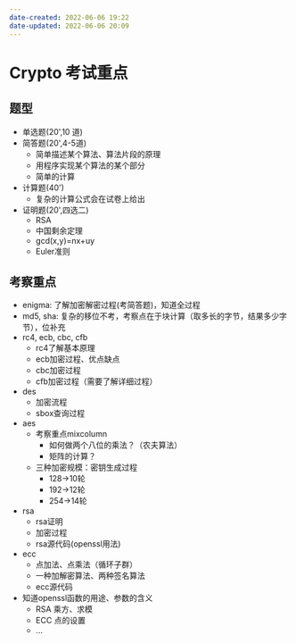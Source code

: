 ```yaml
---
date-created: 2022-06-06 19:22
date-updated: 2022-06-06 20:09
---
```


# Crypto 考试重点

## 题型

- 单选题(20',10 道)
- 简答题(20',4-5道)
    - 简单描述某个算法、算法片段的原理
    - 用程序实现某个算法的某个部分
    - 简单的计算
- 计算题(40')
    - 复杂的计算公式会在试卷上给出
- 证明题(20',四选二)
    - RSA
    - 中国剩余定理
    - gcd(x,y)=nx+uy
    - Euler准则

## 考察重点

- enigma: 了解加密解密过程(考简答题)，知道全过程
- md5, sha: 复杂的移位不考，考察点在于块计算（取多长的字节，结果多少字节），位补充
- rc4, ecb, cbc, cfb
    - rc4了解基本原理
    - ecb加密过程、优点缺点
    - cbc加密过程
    - cfb加密过程（需要了解详细过程）
- des
    - 加密流程
    - sbox查询过程
- aes
    - 考察重点mixcolumn
        - 如何做两个八位的乘法？（农夫算法）
        - 矩阵的计算？
    - 三种加密规模：密钥生成过程
        - 128->10轮
        - 192->12轮
        - 254->14轮
- rsa
    - rsa证明
    - 加密过程
    - rsa源代码(openssl用法)
- ecc
    - 点加法、点乘法（循环子群）
    - 一种加解密算法、两种签名算法
    - ecc源代码
- 知道openssl函数的用途、参数的含义
    - RSA 乘方、求模
    - ECC 点的设置
    - ...

